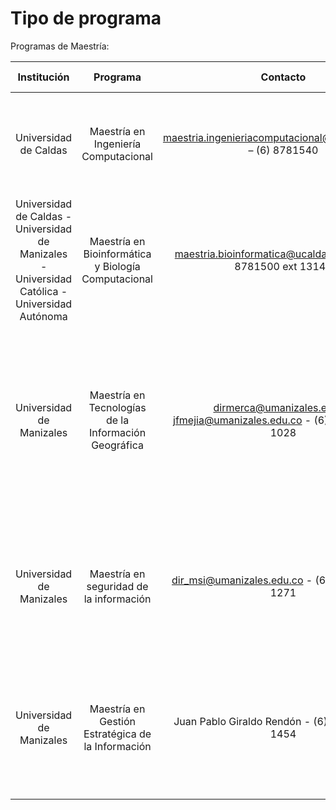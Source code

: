 # Tipo de programa

Programas de Maestría:

| Institución    |  Programa  | Contacto    |         Página Web                   |  Jornada | Modalidad | Tipo | Créditos | Duración | SNIES (El Sistema Nacional de Información de la Educación Superior) Programa |
| :-----------: | :-------------:   | :------------------: | :---------------------------------------: | :-----------: |  :-----------: |  :-----------: | :-----------: | :-----------: | :-----------: |
| Universidad de Caldas | Maestría en Ingeniería Computacional |  maestria.ingenieriacomputacional@ucaldas.edu.co – (6) 8781540  | **http://ingenieria.ucaldas.edu.co/maestriaic/**| Viernes de 5:00 p.m. a 10:00 p.m. y sábados de 8:00 a.m. a 12:00 m. y de 2:00 p.m. a 6:00 pm |  Presencial | Postgrado (Maestría) | 60 | 4 - SEMESTRAL | **https://snies.mineducacion.gov.co/consultasnies/verPrograma?codigo=101812**
| Universidad de Caldas - Universidad de Manizales - Universidad Católica - Universidad Autónoma| Maestría en Bioinformática y Biología Computacional |  maestria.bioinformatica@ucaldas.edu.co – (6) 8781500 ext 13146 | **http://ingenieria.ucaldas.edu.co/mibbc/** **https://umanizales.edu.co/?u_course=maestria-bioinformatica-biologia-computacional** | Diurna |  Presencial | Postgrado (Maestría) | 60 | 4 - SEMESTRAL | **https://snies.mineducacion.gov.co/consultasnies/verPrograma?codigo=103917**|
| Universidad de Manizales | Maestría en Tecnologías de la Información Geográfica | dirmerca@umanizales.edu.co jfmejia@umanizales.edu.co - (6) 8879680 ext 1028  | **https://umanizales.edu.co/?u_course=maestria-en-tecnologias-de-la-informacion-geografica** | Viernes: de 8:00 am. a 12:00 m y de 2:00 a 6:00 pm.Sábados: de 8:00 am. a 12:00 m y de 2:00 a 6:00 pm. - Domingos: de 8:00 am. a 12:00 m y de 2:00 a 6:00 pm. | Presencial | Postgrado (Maestría) | 52 | 	4 - SEMESTRAL | **https://snies.mineducacion.gov.co/consultasnies/verPrograma?codigo=102462**
| Universidad de Manizales | Maestría en seguridad de la información | dir_msi@umanizales.edu.co - (6) 8879680 ext 1271  | **https://umanizales.edu.co/Programa/maestria-en-seguridad-de-la-informacion/** | Sesiones mensuales los días viernes, sábados y domingos entre las 8:00 a.m. a 12:00 m y de 2:00 p.m. a 6:00 p.m. | Presencial | Postgrado (Maestría) | 50 | 4 - SEMESTRAL | **https://snies.mineducacion.gov.co/consultasnies/verPrograma?codigo=107284**
| Universidad de Manizales | Maestría en Gestión Estratégica de la Información | Juan Pablo Giraldo Rendón - (6) 8879680 ext 1454  | **https://umanizales.edu.co/Programa/maestria-en-gestion-estrategica-de-la-informacion/** | Sesiones mensuales los días viernes, sábados y domingos entre las 8:00 a.m. a 12:00 m y de 2:00 p.m. a 6:00 p.m. | Presencial | Postgrado (Maestría) | 50 | 4 - SEMESTRAL | **https://snies.mineducacion.gov.co/consultasnies/verPrograma?codigo=107283** |

